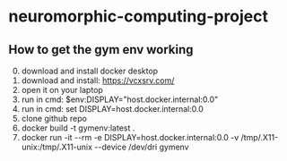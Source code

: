 # neuromorphic-computing-project

## How to get the gym env working

0. download and install docker desktop
1. download and install: https://vcxsrv.com/
2. open it on your laptop
3. run in cmd: $env:DISPLAY="host.docker.internal:0.0"
4. run in cmd: set DISPLAY=host.docker.internal:0.0
5. clone github repo
6. docker build -t gymenv:latest .
7. docker run -it --rm -e DISPLAY=host.docker.internal:0.0 -v /tmp/.X11-unix:/tmp/.X11-unix --device /dev/dri gymenv
